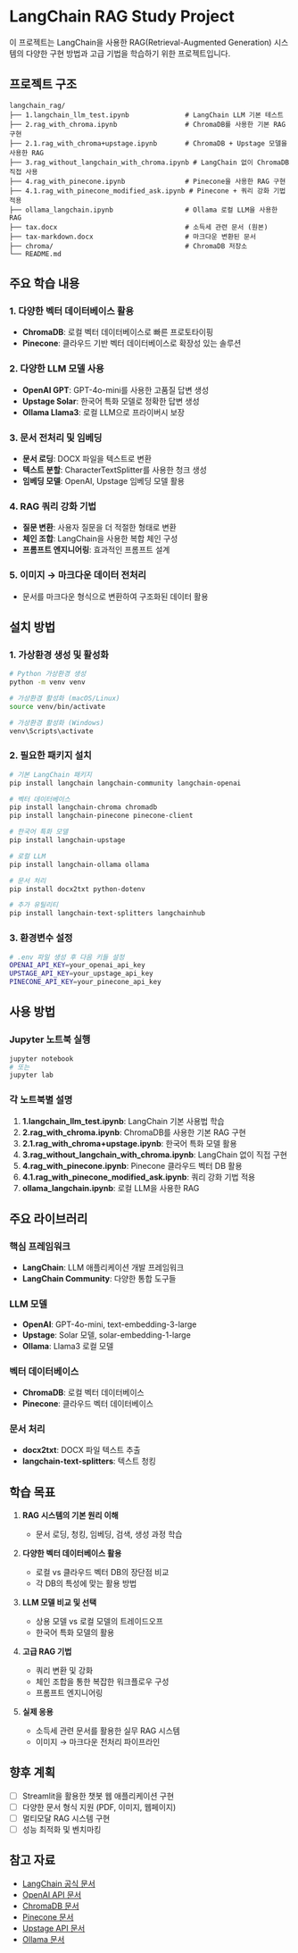 # LangChain RAG Study Project

이 프로젝트는 LangChain을 사용한 RAG(Retrieval-Augmented Generation) 시스템의 다양한 구현 방법과 고급 기법을 학습하기 위한 프로젝트입니다.

## 프로젝트 구조

```
langchain_rag/
├── 1.langchain_llm_test.ipynb              # LangChain LLM 기본 테스트
├── 2.rag_with_chroma.ipynb                 # ChromaDB를 사용한 기본 RAG 구현
├── 2.1.rag_with_chroma+upstage.ipynb       # ChromaDB + Upstage 모델을 사용한 RAG
├── 3.rag_without_langchain_with_chroma.ipynb # LangChain 없이 ChromaDB 직접 사용
├── 4.rag_with_pinecone.ipynb               # Pinecone을 사용한 RAG 구현
├── 4.1.rag_with_pinecone_modified_ask.ipynb # Pinecone + 쿼리 강화 기법 적용
├── ollama_langchain.ipynb                  # Ollama 로컬 LLM을 사용한 RAG
├── tax.docx                                # 소득세 관련 문서 (원본)
├── tax-markdown.docx                       # 마크다운 변환된 문서
├── chroma/                                 # ChromaDB 저장소
└── README.md
```

## 주요 학습 내용

### 1. 다양한 벡터 데이터베이스 활용
- **ChromaDB**: 로컬 벡터 데이터베이스로 빠른 프로토타이핑
- **Pinecone**: 클라우드 기반 벡터 데이터베이스로 확장성 있는 솔루션

### 2. 다양한 LLM 모델 사용
- **OpenAI GPT**: GPT-4o-mini를 사용한 고품질 답변 생성
- **Upstage Solar**: 한국어 특화 모델로 정확한 답변 생성
- **Ollama Llama3**: 로컬 LLM으로 프라이버시 보장

### 3. 문서 전처리 및 임베딩
- **문서 로딩**: DOCX 파일을 텍스트로 변환
- **텍스트 분할**: CharacterTextSplitter를 사용한 청크 생성
- **임베딩 모델**: OpenAI, Upstage 임베딩 모델 활용

### 4. RAG 쿼리 강화 기법
- **질문 변환**: 사용자 질문을 더 적절한 형태로 변환
- **체인 조합**: LangChain을 사용한 복합 체인 구성
- **프롬프트 엔지니어링**: 효과적인 프롬프트 설계

### 5. 이미지 → 마크다운 데이터 전처리
- 문서를 마크다운 형식으로 변환하여 구조화된 데이터 활용

## 설치 방법

### 1. 가상환경 생성 및 활성화

```bash
# Python 가상환경 생성
python -m venv venv

# 가상환경 활성화 (macOS/Linux)
source venv/bin/activate

# 가상환경 활성화 (Windows)
venv\Scripts\activate
```

### 2. 필요한 패키지 설치

```bash
# 기본 LangChain 패키지
pip install langchain langchain-community langchain-openai

# 벡터 데이터베이스
pip install langchain-chroma chromadb
pip install langchain-pinecone pinecone-client

# 한국어 특화 모델
pip install langchain-upstage

# 로컬 LLM
pip install langchain-ollama ollama

# 문서 처리
pip install docx2txt python-dotenv

# 추가 유틸리티
pip install langchain-text-splitters langchainhub
```

### 3. 환경변수 설정

```bash
# .env 파일 생성 후 다음 키들 설정
OPENAI_API_KEY=your_openai_api_key
UPSTAGE_API_KEY=your_upstage_api_key
PINECONE_API_KEY=your_pinecone_api_key
```

## 사용 방법

### Jupyter 노트북 실행

```bash
jupyter notebook
# 또는
jupyter lab
```

### 각 노트북별 설명

1. **1.langchain_llm_test.ipynb**: LangChain 기본 사용법 학습
2. **2.rag_with_chroma.ipynb**: ChromaDB를 사용한 기본 RAG 구현
3. **2.1.rag_with_chroma+upstage.ipynb**: 한국어 특화 모델 활용
4. **3.rag_without_langchain_with_chroma.ipynb**: LangChain 없이 직접 구현
5. **4.rag_with_pinecone.ipynb**: Pinecone 클라우드 벡터 DB 활용
6. **4.1.rag_with_pinecone_modified_ask.ipynb**: 쿼리 강화 기법 적용
7. **ollama_langchain.ipynb**: 로컬 LLM을 사용한 RAG

## 주요 라이브러리

### 핵심 프레임워크
- **LangChain**: LLM 애플리케이션 개발 프레임워크
- **LangChain Community**: 다양한 통합 도구들

### LLM 모델
- **OpenAI**: GPT-4o-mini, text-embedding-3-large
- **Upstage**: Solar 모델, solar-embedding-1-large
- **Ollama**: Llama3 로컬 모델

### 벡터 데이터베이스
- **ChromaDB**: 로컬 벡터 데이터베이스
- **Pinecone**: 클라우드 벡터 데이터베이스

### 문서 처리
- **docx2txt**: DOCX 파일 텍스트 추출
- **langchain-text-splitters**: 텍스트 청킹

## 학습 목표

1. **RAG 시스템의 기본 원리 이해**
   - 문서 로딩, 청킹, 임베딩, 검색, 생성 과정 학습

2. **다양한 벡터 데이터베이스 활용**
   - 로컬 vs 클라우드 벡터 DB의 장단점 비교
   - 각 DB의 특성에 맞는 활용 방법

3. **LLM 모델 비교 및 선택**
   - 상용 모델 vs 로컬 모델의 트레이드오프
   - 한국어 특화 모델의 활용

4. **고급 RAG 기법**
   - 쿼리 변환 및 강화
   - 체인 조합을 통한 복잡한 워크플로우 구성
   - 프롬프트 엔지니어링

5. **실제 응용**
   - 소득세 관련 문서를 활용한 실무 RAG 시스템
   - 이미지 → 마크다운 전처리 파이프라인

## 향후 계획

- [ ] Streamlit을 활용한 챗봇 웹 애플리케이션 구현
- [ ] 다양한 문서 형식 지원 (PDF, 이미지, 웹페이지)
- [ ] 멀티모달 RAG 시스템 구현
- [ ] 성능 최적화 및 벤치마킹

## 참고 자료

- [LangChain 공식 문서](https://python.langchain.com/)
- [OpenAI API 문서](https://platform.openai.com/docs)
- [ChromaDB 문서](https://docs.trychroma.com/)
- [Pinecone 문서](https://docs.pinecone.io/)
- [Upstage API 문서](https://console.upstage.ai/)
- [Ollama 문서](https://ollama.ai/)



